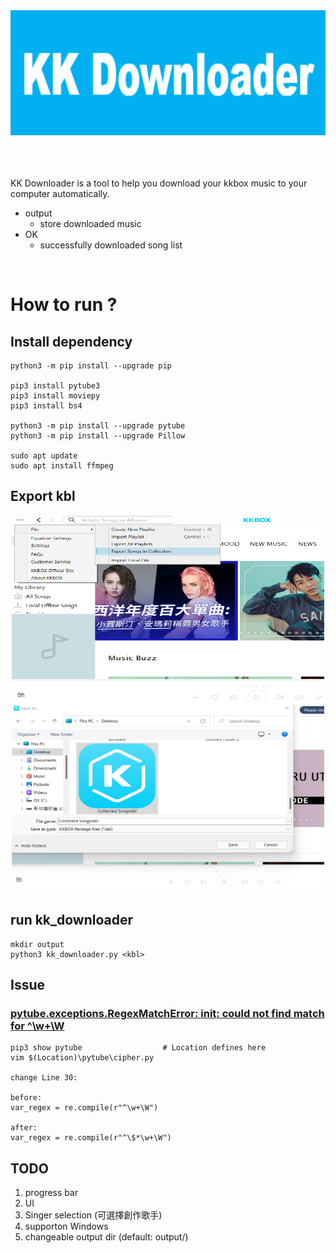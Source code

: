 <div align="center">
    <img src="https://github.com/kruztw/kk_downloader/blob/main/logo.png" height="200">
    <br><br><br><br>
</div>

KK Downloader is a tool to help you download your kkbox music to your computer automatically.


* output
  * store downloaded music
* OK
  * successfully downloaded song list

<br>

# How to run ?

## Install dependency

```shell=
python3 -m pip install --upgrade pip

pip3 install pytube3
pip3 install moviepy
pip3 install bs4

python3 -m pip install --upgrade pytube
python3 -m pip install --upgrade Pillow

sudo apt update
sudo apt install ffmpeg
```


## Export kbl


<div id="mybrand" align="center">
    <img src="https://github.com/kruztw/kk_downloader/blob/main/step1.png" height="300" width="500">
    <br>
    <img src="https://github.com/kruztw/kk_downloader/blob/main/step2.png" height="300" width="500">
</div>


## run kk_downloader

```shell=
mkdir output
python3 kk_downloader.py <kbl>
```


## Issue

### [pytube.exceptions.RegexMatchError: __init__: could not find match for ^\w+\W](https://stackoverflow.com/questions/70776558/pytube-exceptions-regexmatcherror-init-could-not-find-match-for-w-w)

```shell=
pip3 show pytube                  # Location defines here
vim $(Location)\pytube\cipher.py

change Line 30:

before:
var_regex = re.compile(r"^\w+\W")

after:
var_regex = re.compile(r"^\$*\w+\W")
```


## TODO

1. progress bar
2. UI
3. Singer selection (可選擇創作歌手)
4. supporton Windows
5. changeable output dir (default: output/)
